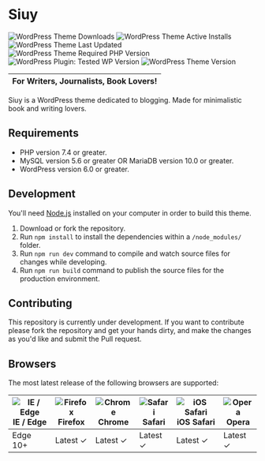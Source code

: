 # Siuy

![WordPress Theme Downloads](https://img.shields.io/wordpress/theme/dm/siuy)
![WordPress Theme Active Installs](https://img.shields.io/wordpress/theme/installs/siuy)
![WordPress Theme Last Updated](https://img.shields.io/wordpress/theme/last-updated/siuy)
![WordPress Theme Required PHP Version](https://img.shields.io/wordpress/theme/required-php/siuy)
![WordPress Plugin: Tested WP Version](https://img.shields.io/wordpress/plugin/tested/siuy)
![WordPress Theme Version](https://img.shields.io/wordpress/theme/v/siuy)

| For Writers, Journalists, Book Lovers! |
| --- |

Siuy is a WordPress theme dedicated to blogging. Made for minimalistic book and writing lovers.

## Requirements

* PHP version 7.4 or greater.
* MySQL version 5.6 or greater OR MariaDB version 10.0 or greater.
* WordPress version 6.0 or greater.

## Development

You'll need [Node.js](https://nodejs.org/) installed on your computer in order to build this theme.

1. Download or fork the repository.
2. Run `npm install` to install the dependencies within a `/node_modules/` folder.
3. Run `npm run dev` command to compile and watch source files for changes while developing.
4. Run `npm run build` command to publish the source files for the production environment.

## Contributing

This repository is currently under development. If you want to contribute please fork the repository and get your hands dirty, and make the changes as you'd like and submit the Pull request.

## Browsers

The most latest release of the following browsers are supported:

| ![IE / Edge](https://raw.githubusercontent.com/alrra/browser-logos/master/src/edge/edge_24x24.png)<br/>IE / Edge | ![Firefox](https://raw.githubusercontent.com/alrra/browser-logos/master/src/firefox/firefox_24x24.png)<br/>Firefox | ![Chrome](https://raw.githubusercontent.com/alrra/browser-logos/master/src/chrome/chrome_24x24.png)<br/>Chrome | ![Safari](https://raw.githubusercontent.com/alrra/browser-logos/master/src/safari/safari_24x24.png)<br/>Safari | ![iOS Safari](https://raw.githubusercontent.com/alrra/browser-logos/master/src/safari-ios/safari-ios_24x24.png)<br/>iOS Safari | ![Opera](https://raw.githubusercontent.com/alrra/browser-logos/master/src/opera/opera_24x24.png)<br/>Opera |
| --------- | --------- | --------- | --------- | --------- | --------- |
| Edge 10+| Latest ✓| Latest ✓| Latest ✓| Latest ✓| Latest ✓
